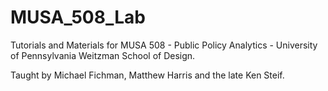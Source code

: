 # MUSA_508_Lab
Tutorials and Materials for MUSA 508 - Public Policy Analytics - University of Pennsylvania Weitzman School of Design.

Taught by Michael Fichman, Matthew Harris and the late Ken Steif.
